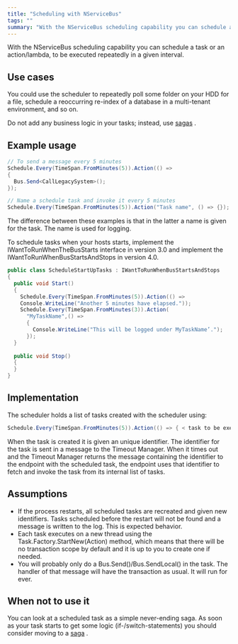```yaml
---
title: "Scheduling with NServiceBus"
tags: ""
summary: "With the NServiceBus scheduling capability you can schedule a task or an action/lambda, to be executed repeatedly in a given interval."
---
```


With the NServiceBus scheduling capability you can schedule a task or an action/lambda, to be executed repeatedly in a given interval.

Use cases
---------

You could use the scheduler to repeatedly poll some folder on your HDD for a file, schedule a reoccurring re-index of a database in a multi-tenant environment, and so on.

Do not add any business logic in your tasks; instead, use
[sagas](sagas-in-nservicebus.md) .

Example usage
-------------



```C#
// To send a message every 5 minutes
Schedule.Every(TimeSpan.FromMinutes(5)).Action(() => 
{ 
  Bus.Send<CallLegacySystem>(); 
});

// Name a schedule task and invoke it every 5 minutes
Schedule.Every(TimeSpan.FromMinutes(5)).Action("Task name", () => {});
```



The difference between these examples is that in the latter a name is given for the task. The name is used for logging.

To schedule tasks when your hosts starts, implement the IWantToRunWhenTheBusStarts interface in version 3.0 and implement the IWantToRunWhenBusStartsAndStops in version 4.0.


```C#
public class ScheduleStartUpTasks : IWantToRunWhenBusStartsAndStops
{
  public void Start()
  {
    Schedule.Every(TimeSpan.FromMinutes(5)).Action(() =>
    Console.WriteLine("Another 5 minutes have elapsed."));
    Schedule.Every(TimeSpan.FromMinutes(3)).Action(
      "MyTaskName",() =>
      { 
        Console.WriteLine("This will be logged under MyTaskName’.");
      });
  }
  
  public void Stop()
  {
  }
}
```

 Implementation
--------------

The scheduler holds a list of tasks created with the scheduler using:


```C#
Schedule.Every(TimeSpan.FromMinutes(5)).Action(() => { < task to be executed > })
```

 When the task is created it is given an unique identifier. The identifier for the task is sent in a message to the Timeout Manager. When it times out and the Timeout Manager returns the message containing the identifier to the endpoint with the scheduled task, the endpoint uses that identifier to fetch and invoke the task from its internal list of tasks.

Assumptions
-----------

-   If the process restarts, all scheduled tasks are recreated and given
    new identifiers. Tasks scheduled before the restart will not be
    found and a message is written to the log. This is expected
    behavior.
-   Each task executes on a new thread using the
    Task.Factory.StartNew(Action) method, which means that there will be
    no transaction scope by default and it is up to you to create one if
    needed.
-   You will probably only do a Bus.Send()/Bus.SendLocal() in the task.
    The handler of that message will have the transaction as usual. It
    will run for ever.

When not to use it
------------------

You can look at a scheduled task as a simple never-ending saga. As soon as your task starts to get some logic (if-/switch-statements) you should consider moving to a [saga](sagas-in-nservicebus.md) .

